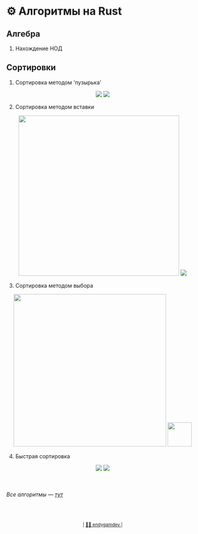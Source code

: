 # ⚙️ Алгоритмы на Rust

## Алгебра
1. Нахождение НОД

## Сортировки
1. Сортировка методом 'пузырька'

<p align="center">
  <img src="https://avatars.mds.yandex.net/get-media-platform/1622004/126c3f0c-0c18-49f0-893f-34f2a7017115/orig">
  <img src="https://upload.wikimedia.org/wikipedia/commons/c/c8/Bubble-sort-example-300px.gif">
</p>

2. Сортировка методом вставки

<p align="center">
  <img src="https://avatars.mds.yandex.net/get-media-platform/1851341/edb93423-a702-4a11-97be-416be67059ef/orig" width=420>
  <img src="https://avatars.mds.yandex.net/get-media-platform/1845434/8506dd3c-44ed-4f46-a829-bdc9ff2288eb/orig">
</p>

3. Сортировка методом выбора

<p align="center">
  <img src="https://avatars.mds.yandex.net/get-media-platform/1619812/f6e5c16c-fa0a-46f7-8f8a-d6baf4426898/orig" width=399>
  <img src="https://upload.wikimedia.org/wikipedia/commons/9/94/Selection-Sort-Animation.gif" width=63>
</p>

4. Быстрая сортировка

<p align="center">
  <img src="https://avatars.mds.yandex.net/get-media-platform/1851341/3655b15f-f1b9-481f-8dc8-fcabf16996b7/orig">
  <img src="https://upload.wikimedia.org/wikipedia/commons/9/9c/Quicksort-example.gif">
</p>

<br>

###### Все алгоритмы — [тут](https://academy.yandex.ru/posts/osnovnye-vidy-sortirovok-i-primery-ikh-realizatsii)

<br>
<p align="center">
  <sub> | <a href="https://endygamedev.github.io"> 👨‍💻 endygamdev </a> | </sub>
</p>
